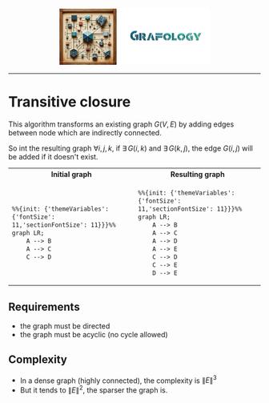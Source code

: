 <div align="center">
    <img 
        src="../imgs/logo.png" 
        alt="Répétiteur logo"
        height="113px"
        width="300px"
        />
</div>
<hr/>

# Transitive closure
This algorithm transforms an existing graph $G(V,E)$ by adding edges between node which are indirectly connected.

So int the resulting graph $\forall{i,j,k}$, if $\exists\,G(i,k)$ and $\exists\,G(k,j)$, the edge $G(i,j)$ will be added if it doesn't exist.

<table align="center">
<tr>
    <th style="align: center"> Initial graph</th>
    <th style="align: center"> Resulting graph</th>
</tr>

<tr>
    <td>
<div>

```mermaid
%%{init: {'themeVariables': {'fontSize': 11,'sectionFontSize': 11}}}%%
graph LR;
    A --> B
    A --> C
    C --> D
```

</div>
    </td>
    <td>
        <div>

```mermaid
%%{init: {'themeVariables': {'fontSize': 11,'sectionFontSize': 11}}}%%
graph LR;
    A --> B
    A --> C
    A --> D
    A --> E
    C --> D
    C --> E
    D --> E
```

</div>
    </td>
</tr>
</table>


## Requirements
- the graph must be directed
- the graph must be acyclic (no cycle allowed)

## Complexity
- In a dense graph (highly connected), the complexity is $\lVert E \rVert^3$
- But it tends to $\lVert E \rVert^2$, the sparser the graph is.

